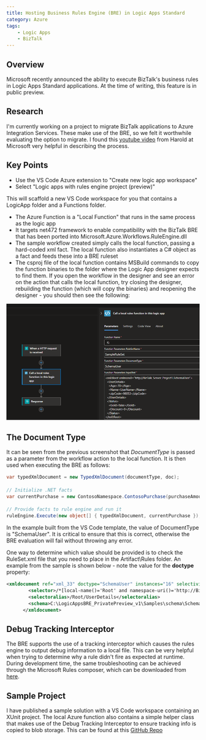 ```yaml
---
title: Hosting Business Rules Engine (BRE) in Logic Apps Standard
category: Azure
tags:
    - Logic Apps
    - BizTalk
---
```


## Overview
Microsoft recently announced the ability to execute BizTalk's business rules in Logic Apps Standard applications. At the time of writing, this feature is in public preview. 

## Research
I'm currently working on a project to migrate BizTalk applications to Azure Integration Services. These make use of the BRE, so we felt it worthwhile evaluating the option to migrate. I found this [youtube video](https://www.youtube.com/watch?v=YyHtar7JcoI) from Harold at Microsoft very helpful in describing the process.

## Key Points
+ Use the VS Code Azure extension to "Create new logic app workspace"
+ Select "Logic apps with rules engine project (preview)"

This will scaffold a new VS Code workspace for you that contains a LogicApp folder and a Functions folder.  

+ The Azure Function is a "Local Function" that runs in the same process as the logic app
+ It targets net472 framework to enable compatibility with the BizTalk BRE that has been ported into Microsoft.Azure.Workflows.RuleEngine.dll
+ The sample workflow created simply calls the local function, passing a hard-coded xml fact. The local function also instantiates a C# object as a fact and feeds these into a BRE ruleset
+ The csproj file of the local function contains MSBuild commands to copy the function binaries to the folder where the Logic App designer expects to find them. If you open the workflow in the designer and see an error on the action that calls the local function, try closing the designer, rebuilding the function (which will copy the binaries) and reopening the designer - you should then see the following:

![screenshot1](/images/business-rules-in-logic-apps/1.png)

## The Document Type
It can be seen from the previous screenshot that *DocumentType* is passed as a parameter from the workflow action to the local function. It is then used when executing the BRE as follows:

```cs
var typedXmlDocument = new TypedXmlDocument(documentType, doc);

// Initialize .NET facts
var currentPurchase = new ContosoNamespace.ContosoPurchase(purchaseAmount, zipCode);

// Provide facts to rule engine and run it
ruleEngine.Execute(new object[] { typedXmlDocument, currentPurchase });
```

In the example built from the VS Code template, the value of DocumentType is "SchemaUser". It is critical to ensure that this is correct, otherwise the BRE evaluation will fail without throwing any error.

One way to determine which value should be provided is to check the RuleSet.xml file that you need to place in the Artifact\Rules folder. An example from the sample is shown below - note the value for the __doctype__ property:

```xml
<xmldocument ref="xml_33" doctype="SchemaUser" instances="16" selectivity="1" instance="0">
        <selector>/*[local-name()='Root' and namespace-uri()='http://BizTalk_Server_Project1.SchemaUser']/*[local-name()='UserDetails' and namespace-uri()='']</selector>
        <selectoralias>/Root/UserDetails</selectoralias>
        <schema>C:\LogicAppsBRE_PrivatePreview_v1\Samples\schema\SchemaUser.xsd</schema>
      </xmldocument>
```

## Debug Tracking Interceptor
The BRE supports the use of a tracking interceptor which causes the rules engine to output debug information to a local file. This can be very helpful when trying to determine why a rule didn't fire as expected at runtime. During development time, the same troubleshooting can be achieved through the Microsoft Rules composer, which can be downloaded from [here](https://www.microsoft.com/en-us/download/details.aspx?id=106092).

## Sample Project
I have published a sample solution with a VS Code workspace containing an XUnit project. The local Azure function also contains a simple helper class that makes use of the Debug Tracking Interceptor to ensure tracking info is copied to blob storage. This can be found at this [GitHub Repo](https://github.com/BizTalkers/logicapps-bre) 